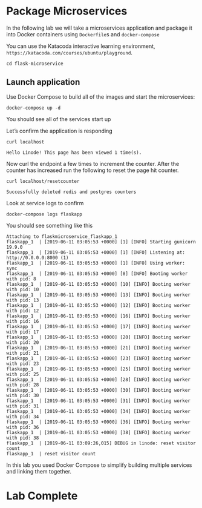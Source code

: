# Package Microservices
In the following lab we will take a microservices application and package
it into Docker containers using `Dockerfile`s and `docker-compose`

You can use the Katacoda interactive learning environment, `https://katacoda.com/courses/ubuntu/playground`.

```
cd flask-microservice
```

## Launch application 
Use Docker Compose to build all of the images and start the microservices:
```
docker-compose up -d
```

You should see all of the services start up

Let’s confirm the application is responding 
```
curl localhost
```


```
Hello Linode! This page has been viewed 1 time(s).
```

Now curl the endpoint a few times to increment the counter.
After the counter has increased run the following to reset the page hit counter.

```
curl localhost/resetcounter
```

```
Successfully deleted redis and postgres counters 
```

Look at service logs to confirm 
```
docker-compose logs flaskapp
```

You should see something like this 
```
Attaching to flaskmicroservice_flaskapp_1
flaskapp_1  | [2019-06-11 03:05:53 +0000] [1] [INFO] Starting gunicorn 19.9.0
flaskapp_1  | [2019-06-11 03:05:53 +0000] [1] [INFO] Listening at: http://0.0.0.0:8000 (1)
flaskapp_1  | [2019-06-11 03:05:53 +0000] [1] [INFO] Using worker: sync
flaskapp_1  | [2019-06-11 03:05:53 +0000] [8] [INFO] Booting worker with pid: 8
flaskapp_1  | [2019-06-11 03:05:53 +0000] [10] [INFO] Booting worker with pid: 10
flaskapp_1  | [2019-06-11 03:05:53 +0000] [13] [INFO] Booting worker with pid: 13
flaskapp_1  | [2019-06-11 03:05:53 +0000] [12] [INFO] Booting worker with pid: 12
flaskapp_1  | [2019-06-11 03:05:53 +0000] [16] [INFO] Booting worker with pid: 16
flaskapp_1  | [2019-06-11 03:05:53 +0000] [17] [INFO] Booting worker with pid: 17
flaskapp_1  | [2019-06-11 03:05:53 +0000] [20] [INFO] Booting worker with pid: 20
flaskapp_1  | [2019-06-11 03:05:53 +0000] [21] [INFO] Booting worker with pid: 21
flaskapp_1  | [2019-06-11 03:05:53 +0000] [23] [INFO] Booting worker with pid: 23
flaskapp_1  | [2019-06-11 03:05:53 +0000] [25] [INFO] Booting worker with pid: 25
flaskapp_1  | [2019-06-11 03:05:53 +0000] [28] [INFO] Booting worker with pid: 28
flaskapp_1  | [2019-06-11 03:05:53 +0000] [30] [INFO] Booting worker with pid: 30
flaskapp_1  | [2019-06-11 03:05:53 +0000] [31] [INFO] Booting worker with pid: 31
flaskapp_1  | [2019-06-11 03:05:53 +0000] [34] [INFO] Booting worker with pid: 34
flaskapp_1  | [2019-06-11 03:05:53 +0000] [36] [INFO] Booting worker with pid: 36
flaskapp_1  | [2019-06-11 03:05:53 +0000] [38] [INFO] Booting worker with pid: 38
flaskapp_1  | [2019-06-11 03:09:26,015] DEBUG in linode: reset visitor count
flaskapp_1  | reset visitor count
```

In this lab you used Docker Compose to simplify building multiple services and linking them together. 

# Lab Complete